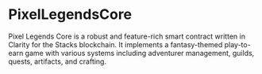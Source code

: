 # PixelLegendsCore
Pixel Legends Core is a robust and feature-rich smart contract written in Clarity for the Stacks blockchain. It implements a fantasy-themed play-to-earn game with various systems including adventurer management, guilds, quests, artifacts, and crafting.
